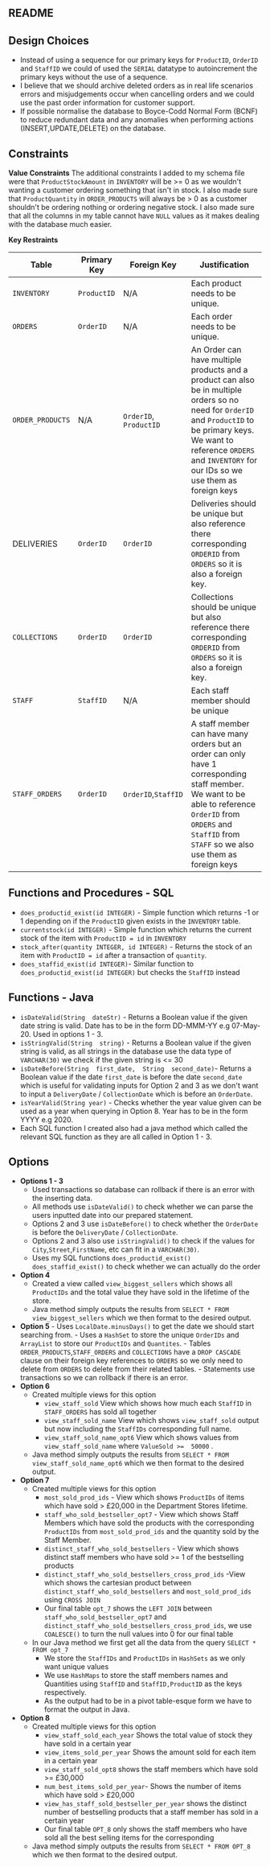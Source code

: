 ## README

## **Design Choices**

 - Instead of using a sequence for our primary keys for `ProductID`, `OrderID` and `StaffID` we could of used the `SERIAL` datatype to autoincrement the primary keys without the use of a sequence.
 - I believe that we should archive deleted orders as in real life scenarios errors and misjudgements occur when cancelling orders and we could use the past order information for customer support.
 - If possible normalise the database to Boyce-Codd Normal Form (BCNF) to reduce redundant data and any anomalies when performing actions (INSERT,UPDATE,DELETE) on the database.

## **Constraints**
**Value Constraints**
The additional constraints I added to my schema file were that `ProductStockAmount` in `INVENTORY` will be >= 0 as we wouldn't wanting a customer ordering something that isn't in stock. I also made sure that `ProductQuantity` in `ORDER_PRODUCTS` will always be > 0 as a customer shouldn't be ordering nothing or ordering negative stock.
I also made sure that all the columns in my table cannot have `NULL` values as it makes dealing with the database much easier.

**Key Restraints** 

| Table | Primary Key | Foreign Key | Justification |
|-|-|-|-|
| `INVENTORY` | `ProductID` | N/A |Each product needs to be unique.|
| `ORDERS` | `OrderID` | N/A |Each order needs to be unique.|
| `ORDER_PRODUCTS` | N/A | `OrderID`, `ProductID` |An Order can have multiple products and a product can also be in multiple orders so no need for `OrderID` and `ProductID` to be primary keys. We want to reference `ORDERS` and `INVENTORY` for our IDs so we use them as foreign keys|
| DELIVERIES | `OrderID` | `OrderID` |Deliveries should be unique but also reference there corresponding `ORDERID` from `ORDERS` so it is also a foreign key.|
| `COLLECTIONS` | `OrderID` | `OrderID` |Collections should be unique but also reference there corresponding `ORDERID` from `ORDERS` so it is also a foreign key.|
| `STAFF` | `StaffID` | N/A | Each staff member should be unique|
| `STAFF_ORDERS` | `OrderID` | `OrderID`,`StaffID` |A staff member can have many orders but an order can only have 1 corresponding staff member. We want to be able to reference `OrderID` from `ORDERS` and `StaffID` from `STAFF` so we also use them as foreign keys|


## Functions and Procedures - SQL
 - `does_productid_exist(id INTEGER)` - Simple function which returns -1 or 1 depending on if the `ProductID` given exists in the `INVENTORY` table.
 - `currentstock(id INTEGER)` - Simple function which returns the current stock of the item with `ProductID = id` in `INVENTORY`
 - `stock_after(quantity INTEGER, id INTEGER)` - Returns the stock of an item with `ProductID = id` after a transaction of `quantity`.
 - `does_staffid_exist(id INTEGER)`- Similar function to `does_productid_exist(id INTEGER)` but checks the `StaffID` instead
 ## Functions - Java
 
 - `isDateValid(String  dateStr)` - Returns a Boolean value if the given date string is valid. Date has to be in the form DD-MMM-YY e.g 07-May-20. Used in options 1 - 3.
 - `isStringValid(String  string)` - Returns a Boolean value if the given string is valid, as all strings in the database use the data type of `VARCHAR(30)` we check if the given string is <= 30
 - `isDateBefore(String  first_date,  String  second_date)`- Returns a Boolean value if the date `first_date` is before the date `second_date` which is useful for validating inputs for Option 2 and 3 as we don't want to input a `DeliveryDate` / `CollectionDate` which is before an `OrderDate`.
 - `isYearValid(String year)` - Checks whether the year value given can be used as a year when querying in Option 8. Year has to be in the form YYYY e.g 2020.
 - Each SQL function I created also had a java method which called the relevant SQL function as they are all called in Option 1 - 3.
 ## Options
 - **Options 1 - 3** 
	 - Used transactions so database can rollback if there is an error with the inserting data.
	 -  All methods use `isDateValid()` to check whether we can parse the users inputted date into our prepared statement.
	 - Options 2 and 3 use `isDateBefore()` to check whether the `OrderDate` is before the `DeliveryDate` / `CollectionDate`.
	 - Options 2 and 3 also use `isStringValid()` to check if the values for `City`,`Street`,`FirstName`, etc can fit in a `VARCHAR(30)`.
	 -  Uses my SQL functions `does_productid_exist()` `does_staffid_exist()` to check whether we can actually do the order 
 - **Option 4**
	 - Created a view called `view_biggest_sellers` which shows all `ProductIDs` and the total value they have sold in the lifetime of the store.
	 -	Java method simply outputs the results from `SELECT * FROM view_biggest_sellers` which we then format to the desired output.
 - **Option 5**
		 - Uses `LocalDate.minusDays()` to get the date we should start searching from.
		 - Uses a `HashSet` to store the unique `OrderIDs`  and  `ArrayList` to store our `ProductIDs` and `Quantites`.
		 - Tables `ORDER_PRODUCTS`,`STAFF_ORDERS` and `COLLECTIONS` have a `DROP CASCADE` clause on their foreign key references to `ORDERS` so we only need to delete from `ORDERS` to delete from their related tables.
		 - Statements use transactions so we can rollback if there is an error.
- **Option 6**
	-	Created multiple views for this option
		-	`view_staff_sold` View which shows how much each `StaffID` in `STAFF_ORDERS` has sold all together
		-	`view_staff_sold_name` View which shows `view_staff_sold`  output but now including the `StaffIDs` corresponding  full name.
		-	`view_staff_sold_name_opt6` View which shows values from `view_staff_sold_name` where `ValueSold >=  50000` .
	-	Java method simply outputs the results from `SELECT * FROM view_staff_sold_name_opt6` which we then format to the desired output.
- **Option 7**
	-	Created multiple views for this option
		-	`most_sold_prod_ids` - View which shows `ProductIDs` of items which have sold > £20,000 in the Department Stores lifetime.
		-	`staff_who_sold_bestseller_opt7` - View which shows Staff Members which have sold the products with the corresponding `ProductIDs` from `most_sold_prod_ids` and the quantity sold by the Staff Member.
		- `distinct_staff_who_sold_bestsellers` - View which shows distinct staff members who have sold >= 1 of the bestselling products
		- `distinct_staff_who_sold_bestsellers_cross_prod_ids` -View which shows the cartesian product between `distinct_staff_who_sold_bestsellers` and `most_sold_prod_ids` using `CROSS JOIN` 
		-	Our final table `opt_7` shows the `LEFT JOIN` between `staff_who_sold_bestseller_opt7` and   `distinct_staff_who_sold_bestsellers_cross_prod_ids`, we use `COALESCE()` to turn the null values into 0 for our final table
	- In our Java method we first get all the data from the query `SELECT * FROM opt_7`
		- We store the `StaffIDs` and `ProductIDs` in  `HashSets` as we only want unique values
		- We use `HashMaps` to store the staff members names and Quantities using `StaffID` and `StaffID,ProductID` as the keys respectively.
		- As the output had to be in a pivot table-esque form we have to format the output in Java.
- **Option 8**
	-	Created multiple views for this option
		-	`view_staff_sold_each_year` Shows the total value of stock they have sold in a certain year
		-	`view_items_sold_per_year` Shows the amount sold for each item in a certain year
		-	`view_staff_sold_opt8` shows the staff members which have sold >= £30,000
		-	`num_best_items_sold_per_year`- Shows the number of items which have sold > £20,000
		-	`view_has_staff_sold_bestseller_per_year` shows the distinct number of bestselling products that a staff member has sold in a certain year
		-	Our final table `OPT_8` only shows the staff members who have sold all the best selling items for the corresponding
	-	Java method simply outputs the results from `SELECT * FROM OPT_8` which we then format to the desired output.



    
